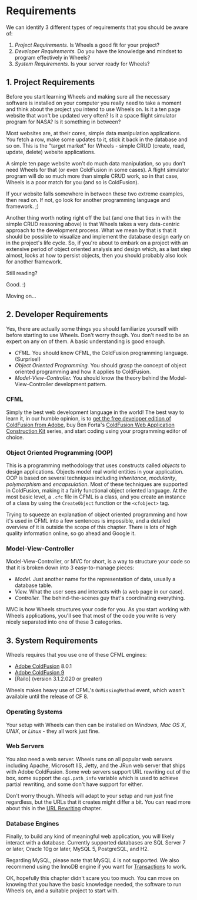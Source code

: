 # Requirements

We can identify 3 different types of requirements that you should be aware of:

  1. *Project Requirements.* Is Wheels a good fit for your project?
  2. *Developer Requirements.* Do you have the knowledge and mindset to program effectively in Wheels?
  3. *System Requirements.* Is your server ready for Wheels?

## 1. Project Requirements

Before you start learning Wheels and making sure all the necessary software is installed on your
computer you really need to take a moment and think about the project you intend to use Wheels on. Is it
a ten page website that won't be updated very often? Is it a space flight simulator program for NASA? Is
it something in between?

Most websites are, at their cores, simple data manipulation applications. You fetch a row, make some
updates to it, stick it back in the database and so on. This is the "target market" for
Wheels - simple CRUD (create, read, update, delete) website applications.

A simple ten page website won't do much data manipulation, so you don't need Wheels for that (or even
ColdFusion in some cases). A flight simulator program will do so much more than simple CRUD work, so in
that case, Wheels is a poor match for you (and so is ColdFusion).

If your website falls somewhere in between these two extreme examples, then read on. If not, go look for
another programming language and framework. ;)

Another thing worth noting right off the bat (and one that ties in with the simple CRUD reasoning above)
is that Wheels takes a very data-centric approach to the development process. What we mean by that is
that it should be possible to visualize and implement the database design early on in the project's life
cycle. So, if you're about to embark on a project with an extensive period of object oriented analysis
and design which, as a last step almost, looks at how to persist objects, then you should probably also
look for another framework.

Still reading?

Good. :)

Moving on...

## 2. Developer Requirements

Yes, there are actually some things you should familiarize yourself with before starting to use Wheels.
Don't worry though. You don't need to be an expert on any on of them. A basic understanding is good
enough.

  * *CFML.* You should know CFML, the ColdFusion programming language. (Surprise!)
  * *Object Oriented Programming.* You should grasp the concept of object oriented programming and how
  	it applies to ColdFusion.
  * *Model-View-Controller.* You should know the theory behind the Model-View-Controller development
	pattern.

### CFML

Simply the best web development language in the world! The best way to learn it, in our humble opinion,
is to [get the free developer edition of ColdFusion from Adobe][1], buy Ben Forta's
[ColdFusion Web Application Construction Kit][2] series, and start coding using your programming editor
of choice.

### Object Oriented Programming (OOP)

This is a programming methodology that uses constructs called _objects_ to design applications. Objects
model real world entities in your application. OOP is based on several techniques including
_inheritance_, _modularity_, _polymorphism_ and _encapsulation_. Most of these techniques are supported
in ColdFusion, making it a fairly functional object oriented language. At the most basic level, a `.cfc`
file in CFML is a class, and you create an instance of a class by using the `CreateObject` function or
the `<cfobject>` tag.

Trying to squeeze an explanation of object oriented programming and how it's used in CFML into a few
sentences is impossible, and a detailed overview of it is outside the scope of this chapter. There is
lots of high quality information online, so go ahead and Google it.

### Model-View-Controller

Model-View-Controller, or MVC for short, is a way to structure your code so that it is broken down into
3 easy-to-manage pieces:

  * *Model.* Just another name for the representation of data, usually a database table.
  * *View.* What the user sees and interacts with (a web page in our case).
  * *Controller.* The behind-the-scenes guy that's coordinating everything.

MVC is how Wheels structures your code for you. As you start working with Wheels applications, you'll
see that most of the code you write is very nicely separated into one of these 3 categories.

## 3. System Requirements

Wheels requires that you use one of these CFML engines:

  * [Adobe ColdFusion][3] 8.0.1
  * [Adobe ColdFusion 9][4]
  * [Railo] (version 3.1.2.020 or greater)

Wheels makes heavy use of CFML's `OnMissingMethod` event, which wasn't available until the release of
CF 8.

### Operating Systems

Your setup with Wheels can then can be installed on *Windows*, *Mac OS X*, *UNIX*, or *Linux* - they
all work just fine.

### Web Servers

You also need a web server. Wheels runs on all popular web servers including Apache, Microsoft IIS,
Jetty, and the JRun web server that ships with Adobe ColdFusion. Some web servers support URL rewriting
out of the box, some support the `cgi.path_info` variable which is used to achieve partial rewriting,
and some don't have support for either.

Don't worry though. Wheels will adapt to your setup and run just fine regardless, but the URLs that it
creates might differ a bit. You can read more about this in the [URL Rewriting][6] chapter.

### Database Engines

Finally, to build any kind of meaningful web application, you will likely interact with a database.
Currently supported databases are SQL Server 7 or later, Oracle 10g or later, MySQL 5, PostgreSQL, and
H2.

Regarding MySQL, please note that MySQL 4 is not supported. We also recommend using the InnoDB engine if
you want for [Transactions][7] to work.

OK, hopefully this chapter didn't scare you too much. You can move on knowing that you have the basic
knowledge needed, the software to run Wheels on, and a suitable project to start with.

[1]: http://www.adobe.com/products/coldfusion
[2]: http://www.forta.com/books/032151548x
[3]: http://www.adobe.com/products/coldfusion/coldfusion8/
[4]: http://www.adobe.com/products/coldfusion/
[5]: http://www.getrailo.org/
[6]: ../03%20Handling%20Requests%20with%20Controllers/11%20URL%20Rewriting.md
[7]: ../04%20Database%20Interaction%20Through%20Models/14%20Transactions.md
